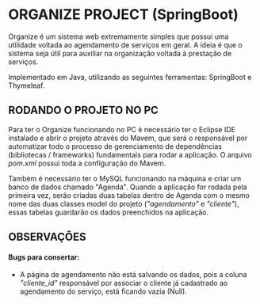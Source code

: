 # ORGANIZE PROJECT (SpringBoot)

Organize é um sistema web extremamente simples que possui uma utilidade voltada ao agendamento de serviços em geral. A ideia é que o sistema seja útil para auxiliar na organização voltada à prestação de serviços.

Implementado em Java, utilizando as seguintes ferramentas: SpringBoot e Thymeleaf.


## RODANDO O PROJETO NO PC

Para ter o Organize funcionando no PC é necessário ter o Eclipse IDE instalado e abrir o projeto através do Mavem, que será o responsável por automatizar todo o processo de gerenciamento de dependências (bibliotecas / frameworks) fundamentais para rodar a aplicação. O arquivo _pom.xml_ possui toda a configuração do Mavem.

Também é necessário ter o MySQL funcionando na máquina e criar um banco de dados chamado "Agenda". Quando a aplicação for rodada pela primeira vez, serão criadas duas tabelas dentro de Agenda com o mesmo nome das duas classes model do projeto (_"agendamento"_ e _"cliente"_), essas tabelas guardarão os dados preenchidos na aplicação.


## OBSERVAÇÕES

#### Bugs para consertar:
- A página de agendamento não está salvando os dados, pois a coluna _"cliente_id"_ responsável por associar o cliente já cadastrado ao agendamento do serviço, está ficando vazia (Null).
